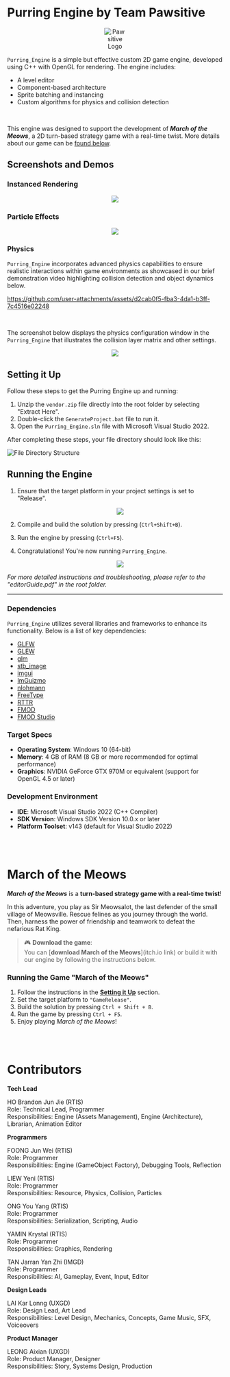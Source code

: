 # Purring Engine by Team Pawsitive
<p align="center">
  <img alt="Pawsitive Logo" src="https://github.com/user-attachments/assets/172c8bdc-5be1-4758-88aa-d9dc65cb6fd1" style="max-width:50px;height:auto;"/>
</p>

`Purring_Engine` is a simple but effective custom 2D game engine, developed using C++ with OpenGL for rendering.
The engine includes:
- A level editor
- Component-based architecture
- Sprite batching and instancing
- Custom algorithms for physics and collision detection
</br>

This engine was designed to support the development of _**March of the Meows**_, a 2D turn-based strategy game with a real-time twist. More details about our game can be [found below](#March-of-the-Meows).


## Screenshots and Demos

### Instanced Rendering
<p align="center">
  <img src="https://github.com/user-attachments/assets/df7e2e1b-b94e-4243-96f9-e058bdfc364a"/>
</p>

### Particle Effects
<p align="center">
  <img src="https://github.com/user-attachments/assets/310e6036-e8f1-4279-9e29-056c92daadd3"/>
</p>

### Physics
`Purring_Engine` incorporates advanced physics capabilities to ensure realistic interactions within game environments as showcased in our brief demonstration video highlighting collision detection and object dynamics below.

https://github.com/user-attachments/assets/d2cab0f5-fba3-4da1-b3ff-7c4516e02248

</br>

The screenshot below displays the physics configuration window in the `Purring_Engine` that illustrates the collision layer matrix and other settings.
<p align="center">
  <img src="https://github.com/user-attachments/assets/c871c821-6dd2-4e83-8577-7e7f400b6298"/>
</p>

## Setting it Up
Follow these steps to get the Purring Engine up and running:
1. Unzip the `vendor.zip` file directly into the root folder by selecting "Extract Here".
2. Double-click the `GenerateProject.bat` file to run it.
3. Open the `Purring_Engine.sln` file with Microsoft Visual Studio 2022.

After completing these steps, your file directory should look like this:

![File Directory Structure](https://github.com/user-attachments/assets/f51675f4-76d0-4c1e-970c-a5ed2f78585b)


## Running the Engine
1. Ensure that the target platform in your project settings is set to "Release".
   <p align="center">
     <img src="https://github.com/user-attachments/assets/bfb1899d-4750-4322-8169-fe7bca357af2"/>
   </p>
2. Compile and build the solution by pressing (`Ctrl+Shift+B`).
3. Run the engine by pressing (`Ctrl+F5`).
4. Congratulations! You're now running `Purring_Engine`.

   <p align="center">
     <img src="https://github.com/user-attachments/assets/2d7d97f8-050d-4e46-a2e0-43681f543806"/>
   </p>
   
_For more detailed instructions and troubleshooting, please refer to the "editorGuide.pdf" in the root folder._

---

### Dependencies
`Purring_Engine` utilizes several libraries and frameworks to enhance its functionality. Below is a list of key dependencies:

- [GLFW](https://github.com/glfw/glfw)
- [GLEW](https://github.com/nigels-com/glew)
- [glm](https://github.com/g-truc/glm)
- [stb_image](https://github.com/nothings/stb)
- [imgui](https://github.com/ocornut/imgui)
- [ImGuizmo](https://github.com/CedricGuillemet/ImGuizmo)
- [nlohmann](https://github.com/nlohmann/json)
- [FreeType](https://freetype.org/)
- [RTTR](https://github.com/rttrorg/rttr)
- [FMOD](https://fmod.com/)
- [FMOD Studio](https://fmod.com/)

### Target Specs
- **Operating System**: Windows 10 (64-bit)
- **Memory**: 4 GB of RAM (8 GB or more recommended for optimal performance)
- **Graphics**: NVIDIA GeForce GTX 970M or equivalent (support for OpenGL 4.5 or later)

### Development Environment
- **IDE**: Microsoft Visual Studio 2022 (C++ Compiler)
- **SDK Version**: Windows SDK Version 10.0.x or later
- **Platform Toolset**: v143 (default for Visual Studio 2022)

</br></br>

# March of the Meows
_**March of the Meows**_ is a **turn-based strategy game with a real-time twist**!  

In this adventure, you play as Sir Meowsalot, the last defender of the small village of Meowsville. Rescue felines as you journey through the world. Then, harness the power of friendship and teamwork to defeat the nefarious Rat King.

> 🎮 **Download the game**:  
> You can [**download March of the Meows**](itch.io link) or build it with our engine by following the instructions below.

### Running the Game "March of the Meows"
1. Follow the instructions in the [**Setting it Up**](#setting-it-up) section.
2. Set the target platform to `"GameRelease"`.
3. Build the solution by pressing `Ctrl + Shift + B`.
4. Run the game by pressing `Ctrl + F5`.
5. Enjoy playing _March of the Meows_!

</br></br>

# Contributors 
**Tech Lead**

HO Brandon Jun Jie (RTIS) </br>
Role: Technical Lead, Programmer </br>
Responsibilities: Engine (Assets Management), Engine (Architecture), Librarian, Animation Editor </br>

**Programmers**

FOONG Jun Wei (RTIS) </br>
Role: Programmer </br>
Responsibilities: Engine (GameObject Factory), Debugging Tools, Reflection </br>

LIEW Yeni (RTIS) </br>
Role: Programmer </br>
Responsibilities: Resource, Physics, Collision, Particles </br>

ONG You Yang (RTIS) </br>
Role: Programmer </br>
Responsibilities: Serialization, Scripting, Audio </br>

YAMIN Krystal (RTIS) </br>
Role: Programmer </br>
Responsibilities: Graphics, Rendering </br>

TAN Jarran Yan Zhi (IMGD) </br>
Role: Programmer </br>
Responsibilities: AI, Gameplay, Event, Input, Editor </br>

**Design Leads**

LAI Kar Lonng (UXGD) </br>
Role: Design Lead, Art Lead </br>
Responsibilities: Level Design, Mechanics, Concepts, Game Music, SFX, Voiceovers </br>

**Product Manager**

LEONG Aixian (UXGD) </br>
Role: Product Manager, Designer </br>
Responsibilities: Story, Systems Design, Production </br>
